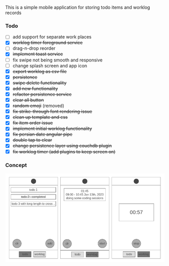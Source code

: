 This is a simple mobile application for storing todo items and worklog records

### Todo

- [ ] add support for separate work places
- [x] ~~worklog timer foreground service~~
- [ ] drag-n-drop reorder
- [x] ~~implement toast service~~
- [ ] fix swipe not being smooth and responsive
- [ ] change splash screen and app icon
- [x] ~~export worklog as csv file~~
- [x] ~~persistence~~
- [x] ~~swipe delete functionality~~
- [x] ~~add new functionality~~
- [x] ~~refactor persistence service~~
- [x] ~~clear all button~~
- [x] ~~random emoji~~ (removed)
- [x] ~~fix strike-through font rendering issue~~
- [x] ~~clean up template and css~~
- [x] ~~fix item order issue~~
- [x] ~~implement initial worklog functionality~~
- [x] ~~fix persian date angular pipe~~
- [x] ~~double tap to clear~~
- [x] ~~change persistence layer using couchdb plugin~~
- [x] ~~fix worklog timer (add plugins to keep screen on)~~

### Concept

[![concept](./res/concept.png)](https://wireframe.cc/pro/pp/b6d863b93619372)
